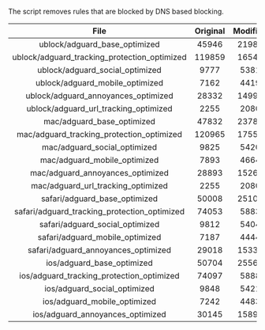 The script removes rules that are blocked by DNS based blocking.


| File | Original | Modified |
|:----:|:-----:|:-----:|
| ublock/adguard_base_optimized | 45946 | 21988 |
| ublock/adguard_tracking_protection_optimized | 119859 | 16546 |
| ublock/adguard_social_optimized | 9777 | 5381 |
| ublock/adguard_mobile_optimized | 7162 | 4419 |
| ublock/adguard_annoyances_optimized | 28332 | 14992 |
| ublock/adguard_url_tracking_optimized | 2255 | 2080 |
| mac/adguard_base_optimized | 47832 | 23782 |
| mac/adguard_tracking_protection_optimized | 120965 | 17555 |
| mac/adguard_social_optimized | 9825 | 5420 |
| mac/adguard_mobile_optimized | 7893 | 4664 |
| mac/adguard_annoyances_optimized | 28893 | 15260 |
| mac/adguard_url_tracking_optimized | 2255 | 2080 |
| safari/adguard_base_optimized | 50008 | 25101 |
| safari/adguard_tracking_protection_optimized | 74053 | 5883 |
| safari/adguard_social_optimized | 9812 | 5404 |
| safari/adguard_mobile_optimized | 7187 | 4444 |
| safari/adguard_annoyances_optimized | 29018 | 15333 |
| ios/adguard_base_optimized | 50704 | 25566 |
| ios/adguard_tracking_protection_optimized | 74097 | 5888 |
| ios/adguard_social_optimized | 9848 | 5421 |
| ios/adguard_mobile_optimized | 7242 | 4483 |
| ios/adguard_annoyances_optimized | 30145 | 15892 |